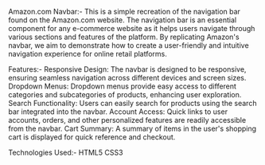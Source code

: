 Amazon.com Navbar:-
This is a simple recreation of the navigation bar found on the Amazon.com website. The navigation bar is an essential component for any e-commerce website as it helps users navigate through various sections and features of the platform. By replicating Amazon's navbar, we aim to demonstrate how to create a user-friendly and intuitive navigation experience for online retail platforms.

Features:-
Responsive Design: The navbar is designed to be responsive, ensuring seamless navigation across different devices and screen sizes.
Dropdown Menus: Dropdown menus provide easy access to different categories and subcategories of products, enhancing user exploration.
Search Functionality: Users can easily search for products using the search bar integrated into the navbar.
Account Access: Quick links to user accounts, orders, and other personalized features are readily accessible from the navbar.
Cart Summary: A summary of items in the user's shopping cart is displayed for quick reference and checkout.

Technologies Used:-
HTML5
CSS3


